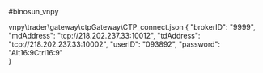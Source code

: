 #binosun_vnpy

vnpy\trader\gateway\ctpGateway\CTP_connect.json
{
    "brokerID": "9999", 
    "mdAddress": "tcp://218.202.237.33:10012", 
    "tdAddress": "tcp://218.202.237.33:10002", 
    "userID": "093892",
    "password": "Alt16:9Ctrl16:9"    
}